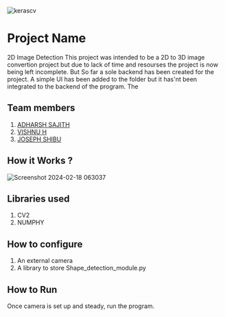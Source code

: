 
![kerascv](https://github.com/TH-Activities/saturday-hack-night-template/assets/117498997/8a64f118-b69d-4bd7-b59b-a28becafe0dd)



# Project Name
2D Image Detection
This project was intended to be a 2D to 3D image convertion project but due to lack of time and resourses the project is now being left incomplete. But So far a sole backend has been created for the project. A simple UI has been added to the folder but it has'nt been integrated to the backend of the program. The 
## Team members
1. [ADHARSH SAJITH](https://github.com/ADHARSHSAJITH)
2. [VISHNU H](https://github.com/Vishnuharikumarc)
3. [JOSEPH SHIBU](https://github.com/SharkSpidy)
## How it Works ?
![Screenshot 2024-02-18 063037](https://github.com/SharkSpidy/KerasCV-SHN/assets/147188239/4372f3e0-3b97-43f0-a03f-2077749d65ff)
## Libraries used
1. CV2
2. NUMPHY
## How to configure
1. An external camera
2. A library to store Shape_detection_module.py
## How to Run
Once camera is set up and steady, run the program. 
